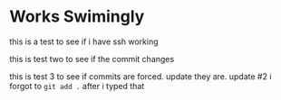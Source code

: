 # Works Swimingly
 this is a test to see if i have ssh working

this is test two to see if the commit changes

this is test 3 to see if commits are forced. update they are. update #2 i forgot to ```git add .``` after i typed that 

